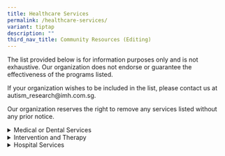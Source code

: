 ```yaml
---
title: Healthcare Services
permalink: /healthcare-services/
variant: tiptap
description: ""
third_nav_title: Community Resources (Editing)
---
```

<p>The list provided below is for information purposes only and is not exhaustive.
Our organization does not endorse or guarantee the effectiveness of the
programs listed.</p>
<p>If your organization wishes to be included in the list, please contact
us at autism_research@imh.com.sg.</p>
<p>Our organization reserves the right to remove any services listed without
any prior notice.</p>
<div data-type="detailGroup" class="isomer-accordion-group isomer-accordion isomer-accordion-white">
<details class="isomer-details">
<summary>Medical or Dental Services</summary>
<div data-type="detailsContent" class="isomer-details-content">
<table style="minWidth: 50px">
<colgroup>
<col>
<col>
</colgroup>
<tbody>
<tr>
<th rowspan="1" colspan="1">
<p>Organization/Service</p>
</th>
<th rowspan="1" colspan="1">
<p>Guide</p>
</th>
</tr>
<tr>
<td rowspan="1" colspan="1">
<p><a href="https://www.enablingguide.sg/services-listing" rel="noopener nofollow" target="_blank">Enabling Guide</a>
</p>
</td>
<td rowspan="1" colspan="1">
<p>To locate medical or dental services:</p>
<ol data-tight="true" class="tight">
<li>
<p>Go to <a href="http://www.enablingguide.sg/services-listing" rel="noopener noreferrer nofollow" target="_blank">www.enablingguide.sg/services-listing</a>
</p>
</li>
<li>
<p>Click on the 'Types of Disability' tab and select the relevant categories
e.g. Autism</p>
</li>
<li>
<p>Click on the 'Types of Disability Services' and select 'Medical and Dental'</p>
</li>
</ol>
<p>The list should be filtered for Medical and Dental services now. Other
types of disability services can be selected for other needs.</p>
</td>
</tr>
</tbody>
</table>
</div>
</details>
</div>
<div data-type="detailGroup" class="isomer-accordion-group isomer-accordion isomer-accordion-white">
<details class="isomer-details">
<summary>Intervention and Therapy</summary>
<div data-type="detailsContent" class="isomer-details-content">
<p>Table</p>
<table style="minWidth: 50px">
<colgroup>
<col>
<col>
</colgroup>
<tbody>
<tr>
<th rowspan="1" colspan="1">
<p>Organization/Service</p>
</th>
<th rowspan="1" colspan="1">
<p>Guide</p>
</th>
</tr>
<tr>
<td rowspan="1" colspan="1">
<p><a href="www.enablingguide.sg/services-listing" rel="noopener nofollow" target="_blank">Enabling Guide</a>
</p>
</td>
<td rowspan="1" colspan="1">
<p>To locate intervention or therapy services:</p>
<ol data-tight="true" class="tight">
<li>
<p>Go to <a href="http://www.enablingguide.sg/services-listing" rel="noopener noreferrer nofollow" target="_blank">www.enablingguide.sg/services-listing</a>
</p>
</li>
<li>
<p>Click on the 'Types of Disability' tab and select the relevant categories
e.g. Autism</p>
</li>
<li>
<p>Click on the 'Types of Disability Services' tab and select 'Intervention
and Therapy'</p>
</li>
</ol>
<p>The list should be filtered for Intervention and Therapy services now.
Other types of disability services can be selected for other needs.</p>
</td>
</tr>
</tbody>
</table>
</div>
</details>
</div>
<div data-type="detailGroup" class="isomer-accordion-group isomer-accordion isomer-accordion-white">
<details class="isomer-details">
<summary>Hospital Services</summary>
<div data-type="detailsContent" class="isomer-details-content">
<p>Table</p>
<table style="minWidth: 50px">
<colgroup>
<col>
<col>
</colgroup>
<tbody>
<tr>
<th rowspan="1" colspan="1">
<p>Organization/Service</p>
</th>
<th rowspan="1" colspan="1">
<p>Guide</p>
</th>
</tr>
<tr>
<td rowspan="1" colspan="1">
<p><a href="https://www.imh.com.sg/Clinical-Services/Outpatient-Clinics/Pages/Child-Guidance-Clinic.aspx" rel="noopener nofollow" target="_blank">Child Guidance Clinic (IMH)</a>
</p>
<p></p>
<p>Appointment: 6389 2200</p>
<p></p>
<p>Child Guidance Clinic, IMH:</p>
<p>Institute of Mental Health</p>
<p>Buangkok Green Medical Park</p>
<p>10 Buangkok View, Block 3, Basement 1, S(539747)</p>
<p></p>
<p>Child Guidance Clinic, HPB</p>
<p>Health Promotion Board Building</p>
<p>3 Second Hospital Avenue, #03-01</p>
<p>S(168937)</p>
</td>
<td rowspan="1" colspan="1">
<p>To locate information on the Child Guidance Clinic (IMH):</p>
<ol data-tight="true" class="tight">
<li>
<p>Go to <a href="https://www.imh.com.sg/Clinical-Services/Outpatient-Clinics/Pages/Child-Guidance-Clinic.aspx" rel="noopener noreferrer nofollow" target="_blank">https://www.imh.com.sg/Clinical-Services/Outpatient-Clinics/Pages/Child-Guidance-Clinic.aspx</a>
</p>
</li>
</ol>
<p></p>
</td>
</tr>
<tr>
<td rowspan="1" colspan="1">
<p><a href="https://www.nuh.com.sg/care-at-nuh/specialties/paediatrics/developmental-and-behavioural-paediatrics" rel="noopener nofollow" target="_blank">Child Development Unit (NUH)</a>
</p>
<p></p>
<p>Tel: 6665 2530/2531</p>
<p></p>
<p></p>
</td>
<td rowspan="1" colspan="1">
<p>To locate information on the Child Development Unit (NUH):</p>
<ol data-tight="true" class="tight">
<li>
<p>Go to <a href="https://www.nuh.com.sg/care-at-nuh/specialties/paediatrics/developmental-and-behavioural-paediatrics" rel="noopener noreferrer nofollow" target="_blank">https://www.nuh.com.sg/care-at-nuh/specialties/paediatrics/developmental-and-behavioural-paediatrics</a>
</p>
</li>
</ol>
</td>
</tr>
</tbody>
</table>
</div>
</details>
</div>
<p></p>
